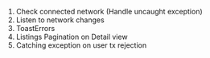 1. Check connected network (Handle uncaught exception)
2. Listen to network changes
3. ToastErrors
4. Listings Pagination on Detail view
5. Catching exception on user tx rejection
